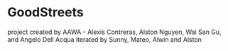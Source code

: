 # GoodStreets
project created by AAWA - Alexis Contreras, Alston Nguyen, Wai San Gu, and Angelo Dell Acqua
iterated by Sunny, Mateo, Alwin and Alston
